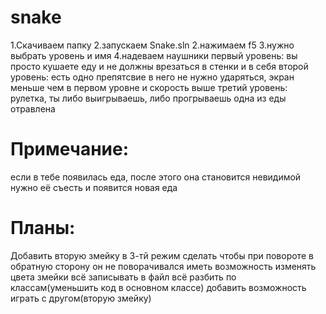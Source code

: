 # snake
1.Скачиваем папку
2.запускаем Snake.sln
2.нажимаем f5
3.нужно выбрать уровень и имя
4.надеваем наушники
первый уровень: вы просто кушаете еду и не должны врезаться в стенки и в себя
второй уровень: есть одно препятсвие в него не нужно ударяться, экран меньше чем в первом уровне и скорость выше
третий уровень: рулетка, ты либо выигрываешь, либо прогрываешь одна из еды отравлена

# Примечание:
если в тебе появилась еда, после этого она становится невидимой нужно её съесть и появится новая еда 

# Планы:
Добавить вторую змейку в 3-тй режим
сделать чтобы при повороте в обратную сторону он не поворачивался
иметь возможность изменять цвета змейки
всё записывать в файл
всё разбить по классам(уменьшить код в основном классе)
добавить возможность играть с другом(вторую змейку)
